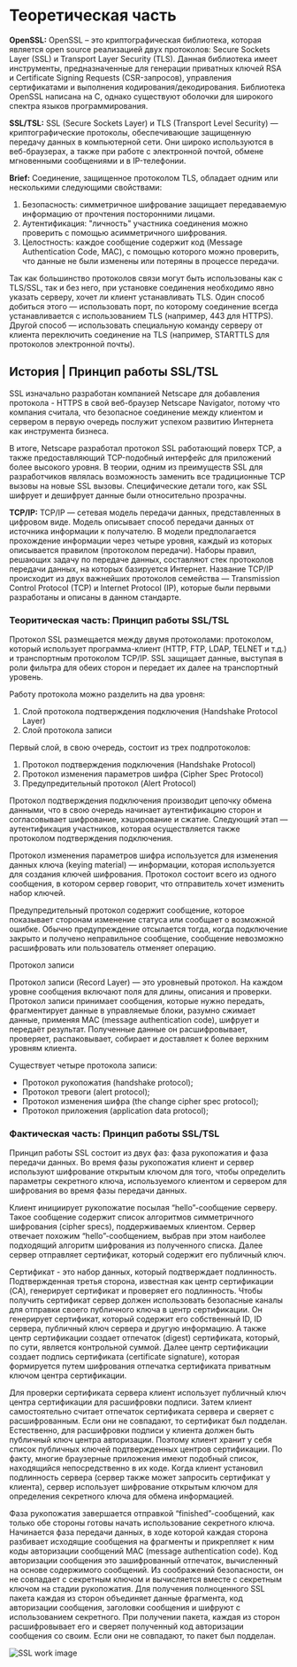 
# Теоретическая часть 

**OpenSSL:** OpenSSL – это криптографическая библиотека, которая является open source реализацией двух протоколов: Secure Sockets Layer (SSL) и Transport Layer Security (TLS). Данная библиотека имеет инструменты, предназначенные для генерации приватных ключей RSA и Certificate Signing Requests (CSR-запросов), управления сертификатами и выполнения кодирования/декодирования. Библиотека OpenSSL написана на C, однако существуют оболочки для широкого спектра языков программирования.

**SSL/TSL:** SSL (Secure Sockets Layer) и TLS (Transport Level Security) — криптографические протоколы, обеспечивающие защищенную передачу данных в компьютерной сети. Они широко используются в веб-браузерах, а также при работе с электронной почтой, обмене мгновенными сообщениями и в IP-телефонии. 

**Brief:** Соединение, защищенное протоколом TLS, обладает одним или несколькими следующими свойствами:

1. Безопасность: симметричное шифрование защищает передаваемую информацию от прочтения посторонними лицами.
2. Аутентификация: "личность" участника соединения можно проверить с помощью асимметричного шифрования.
3. Целостность: каждое сообщение содержит код (Message Authentication Code, MAC), с помощью которого можно проверить, что данные не были изменены или потеряны в процессе передачи.

Так как большинство протоколов связи могут быть использованы как с TLS/SSL, так и без него, при установке соединения необходимо явно указать серверу, хочет ли клиент устанавливать TLS. Один способ добиться этого — использовать порт, по которому соединение всегда устанавливается с использованием TLS (например, 443 для HTTPS). Другой способ — использовать специальную команду серверу от клиента переключить соединение на TLS (например, STARTTLS для протоколов электронной почты). 


## История | Принцип работы SSL/TSL

SSL изначально разработан компанией Netscape для добавления протокола - HTTPS в свой веб-браузер Netscape Navigator, потому что компания считала, что безопасное соединение между клиентом и сервером в первую очередь послужит успехом развитию Интернета как инструмента бизнеса. 

В итоге, Netscape разработал протокол SSL работающий поверх TCP, а также предоставляющий TCP-подобный интерфейс для приложений более высокого уровня. В теории, одним из преимуществ SSL для разработчиков являлась возможность заменить все традиционные TCP вызовы на новые SSL вызовы. Специфические детали того, как SSL шифрует и дешифрует данные были относительно прозрачны. 

**TCP/IP:** TCP/IP — сетевая модель передачи данных, представленных в цифровом виде. Модель описывает способ передачи данных от источника информации к получателю. В модели предполагается прохождение информации через четыре уровня, каждый из которых описывается правилом (протоколом передачи). Наборы правил, решающих задачу по передаче данных, составляют стек протоколов передачи данных, на которых базируется Интернет. Название TCP/IP происходит из двух важнейших протоколов семейства — Transmission Control Protocol (TCP) и Internet Protocol (IP), которые были первыми разработаны и описаны в данном стандарте. 

### Теоритическая часть: Принцип работы SSL/TSL

Протокол SSL размещается между двумя протоколами: протоколом, который использует программа-клиент (HTTP, FTP, LDAP, TELNET и т.д.) и транспортным протоколом TCP/IP. SSL защищает данные, выступая в роли фильтра для обеих сторон и передает их далее на транспортный уровень.

Работу протокола можно разделить на два уровня:

1. Слой протокола подтверждения подключения (Handshake Protocol Layer)
2. Слой протокола записи

Первый слой, в свою очередь, состоит из трех подпротоколов:

1. Протокол подтверждения подключения (Handshake Protocol)
2. Протокол изменения параметров шифра (Cipher Spec Protocol)
3. Предупредительный протокол (Alert Protocol)

Протокол подтверждения подключения производит цепочку обмена данными, что в свою очередь начинает аутентификацию сторон и согласовывает шифрование, хэширование и сжатие. Следующий этап — аутентификация участников, которая осуществляется также протоколом подтверждения подключения.

Протокол изменения параметров шифра используется для изменения данных ключа (keying material) — информации, которая используется для создания ключей шифрования. Протокол состоит всего из одного сообщения, в котором сервер говорит, что отправитель хочет изменить набор ключей.

Предупредительный протокол содержит сообщение, которое показывает сторонам изменение статуса или сообщает о возможной ошибке. Обычно предупреждение отсылается тогда, когда подключение закрыто и получено неправильное сообщение, сообщение невозможно расшифровать или пользователь отменяет операцию. 

Протокол записи

Протокол записи (Record Layer) — это уровневый протокол. На каждом уровне сообщения включают поля для длины, описания и проверки. Протокол записи принимает сообщения, которые нужно передать, фрагментирует данные в управляемые блоки, разумно сжимает данные, применяя MAC (message authentication code), шифрует и передаёт результат. Полученные данные он расшифровывает, проверяет, распаковывает, собирает и доставляет к более верхним уровням клиента.

Существует четыре протокола записи:

* Протокол рукопожатия (handshake protocol);
* Протокол тревоги (alert protocol);
* Протокол изменения шифра (the change cipher spec protocol);
* Протокол приложения (application data protocol);

### Фактическая часть: Принцип работы SSL/TSL

Принцип работы SSL состоит из двух фаз: фаза рукопожатия и фаза передачи данных. Во время фазы рукопожатия клиент и сервер используют шифрование открытым ключом для того, чтобы определить параметры секретного ключа, используемого клиентом и сервером для шифрования во время фазы передачи данных.

Клиент инициирует рукопожатие посылая “hello”-сообщение серверу. Такое сообщение содержит список алгоритмов симметричного шифрования (cipher specs), поддерживаемых клиентом. Сервер отвечает похожим “hello”-сообщением, выбрав при этом наиболее подходящий алгоритм шифрования из полученного списка. Далее сервер отправляет сертификат, который содержит его публичный ключ.

Сертификат - это набор данных, который подтверждает подлинность. Подтвержденная третья сторона, известная как центр сертификации (CA), генерирует сертификат и проверяет его подлинность. Чтобы получить сертификат сервер должен использовать безопасные каналы для отправки своего публичного ключа в центр сертификации. Он генерирует сертификат, который содержит его собственный ID, ID сервера, публичный ключ сервера и другую информацию. А также центр сертификации создает отпечаток (digest) сертификата, который, по сути, является контрольной суммой. Далее центр сертификации создает подпись сертификата (certificate signature), которая формируется путем шифрования отпечатка сертификата приватным ключом центра сертификации.

Для проверки сертификата сервера клиент использует публичный ключ центра сертификации для расшифровки подписи. Затем клиент самостоятельно считает отпечаток сертификата сервера и сверяет с расшифрованным. Если они не совпадают, то сертификат был подделан. Естественно, для расшифровки подписи у клиента должен быть публичный ключ центра авторизации. Поэтому клиент хранит у себя список публичных ключей подтвержденных центров сертификации. По факту, многие браузерные приложения имеют подобный список, находящийся непосредственно в их коде. Когда клиент установил подлинность сервера (сервер также может запросить сертификат у клиента), сервер использует шифрование открытым ключом для определения секретного ключа для обмена информацией.

Фаза рукопожатия завершается отправкой “finished”-сообщений, как только обе стороны готовы начать использование секретного ключа. Начинается фаза передачи данных, в ходе которой каждая сторона разбивает исходящие сообщения на фрагменты и прикрепляет к ним коды авторизации сообщений MAC (message authentication code). Код авторизации сообщения это зашифрованный отпечаток, вычисленный на основе содержимого сообщений. Из соображений безопасности, он не совпадает с секретным ключом и вычисляется вместе с секретным ключом на стадии рукопожатия. Для получения полноценного SSL пакета каждая из сторон объединяет данные фрагмента, код авторизации сообщения, заголовки сообщения и шифруют с использованием секретного. При получении пакета, каждая из сторон расшифровывает его и сверяет полученный код авторизации сообщения со своим. Если они не совпадают, то пакет был подделан. 

![SSL work image](https://neerc.ifmo.ru/wiki/images/f/f9/Ssl_handshake.png)
